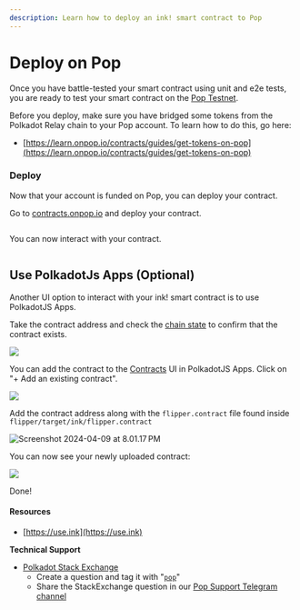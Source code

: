 ```yaml
---
description: Learn how to deploy an ink! smart contract to Pop
---
```


# Deploy on Pop

Once you have battle-tested your smart contract using unit and e2e tests, you are ready to test your smart contract on the [Pop Testnet](https://polkadot.js.org/apps/?rpc=wss%3A%2F%2Frpc2.paseo.popnetwork.xyz).

Before you deploy, make sure you have bridged some tokens from the Polkadot Relay chain to your Pop account. To learn how to do this, go here:

* [https://learn.onpop.io/contracts/guides/get-tokens-on-pop](https://learn.onpop.io/contracts/guides/get-tokens-on-pop)

### Deploy

Now that your account is funded on Pop, you can deploy your contract.

Go to [contracts.onpop.io](https://contracts.onpop.io) and deploy your contract.

<figure><img src="../.gitbook/assets/Screenshot 2024-11-12 at 11.21.58 AM.png" alt=""><figcaption></figcaption></figure>

You can now interact with your contract.

<figure><img src="../.gitbook/assets/Screenshot 2024-11-12 at 11.47.56 AM.png" alt=""><figcaption></figcaption></figure>



## Use PolkadotJs Apps (Optional)

Another UI option to interact with your ink! smart contract is to use PolkadotJS Apps.

Take the contract address and check the [chain state](https://polkadot.js.org/apps/?rpc=wss%3A%2F%2Frpc2.paseo.popnetwork.xyz#/chainstate) to confirm that the contract exists.&#x20;

![](https://hackmd.io/\_uploads/H1j56cMl0.png)

You can add the contract to the [Contracts](https://polkadot.js.org/apps/?rpc=wss%3A%2F%2Frpc2.paseo.popnetwork.xyz#/contracts) UI in PolkadotJS Apps. Click on "+ Add an existing contract".

![](https://hackmd.io/\_uploads/HJ3h1sGg0.png)

Add the contract address along with the `flipper.contract` file found inside `flipper/target/ink/flipper.contract`

![Screenshot 2024-04-09 at 8.01.17 PM](https://hackmd.io/\_uploads/Bys-lozl0.png)

You can now see your newly uploaded contract:

![](https://hackmd.io/\_uploads/Bkh3lsfxA.png)

Done!



#### Resources

* [https://use.ink](https://use.ink)

**Technical Support**

* [Polkadot Stack Exchange](https://polkadot.stackexchange.com/)
  * Create a question and tag it with "[`pop`](https://substrate.stackexchange.com/tags/pop/info)"
  * Share the StackExchange question in our [Pop Support Telegram channel](https://t.me/pop\_support)
